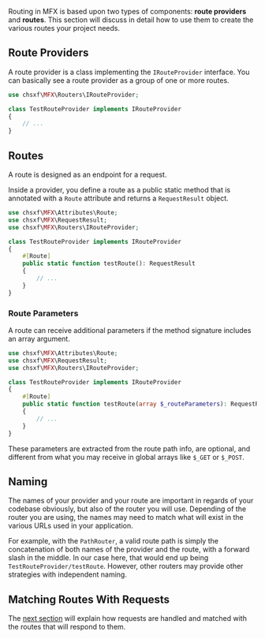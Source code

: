 Routing in MFX is based upon two types of components: **route providers** and **routes**. This section will discuss in detail how to use them to create the various routes your project needs.

## Route Providers

A route provider is a class implementing the `IRouteProvider` interface. You can basically see a route provider as a group of one or more routes.

```php
use chsxf\MFX\Routers\IRouteProvider;

class TestRouteProvider implements IRouteProvider
{
    // ...
}
```

## Routes

A route is designed as an endpoint for a request.

Inside a provider, you define a route as a public static method that is annotated with a `Route` attribute and returns a `RequestResult` object.

```php
use chsxf\MFX\Attributes\Route;
use chsxf\MFX\RequestResult;
use chsxf\MFX\Routers\IRouteProvider;

class TestRouteProvider implements IRouteProvider
{
    #[Route]
    public static function testRoute(): RequestResult
    {
        // ...
    }
}
```

### Route Parameters

A route can receive additional parameters if the method signature includes an array argument.

```php
use chsxf\MFX\Attributes\Route;
use chsxf\MFX\RequestResult;
use chsxf\MFX\Routers\IRouteProvider;

class TestRouteProvider implements IRouteProvider
{
    #[Route]
    public static function testRoute(array $_routeParameters): RequestResult
    {
        // ...
    }
}
```

These parameters are extracted from the route path info, are optional, and different from what you may receive in global arrays like `$_GET` or `$_POST`.

## Naming

The names of your provider and your route are important in regards of your codebase obviously, but also of the router you will use. Depending of the router you are using, the names may need to match what will exist in the various URLs used in your application.

For example, with the `PathRouter`, a valid route path is simply the concatenation of both names of the provider and the route, with a forward slash in the middle. In our case here, that would end up being `TestRouteProvider/testRoute`. However, other routers may provide other strategies with independent naming.

## Matching Routes With Requests

The [next section](Lifecycle-of-a-Request) will explain how requests are handled and matched with the routes that will respond to them.
